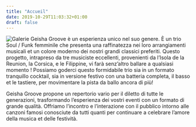 ```yaml
---
title: "Accueil"
date: 2019-10-29T11:03:32+01:00
draft: false
---
```

![Galerie](/img/g3.jpg)
Geisha Groove è un esperienza unico nel suo genere. È un trio Soul / Funk femminile che presenta una raffinatezza nei loro arrangiamenti musicali et un colore moderno dei nostri grandi classici preferiti. Questo progetto, intrapreso da tre musiciste eccellenti, provenienti da l’Isola de la Reunion, la Corsica, e le Filippine, vi farà senz’altro ballare a qualsiasi momento ! Possiamo goderci questo formidabile trio sia in un formato tranquillo cocktail, sia in versione festivo con una batteria completa, il basso et le tastiere, per movimentare la pista da ballo ancora di più!

Geisha Groove propone un repertorio vario per il diletto di tutte le generazioni, trasformando l’esperienza dei vostri eventi con un formato di grande qualità. Offriamo l’incontro e l’interazione con il pubblico intorno alle canzoni famosi conosciute da tutti quanti per continuare a celebrare l’amore della musica et delle festività. 